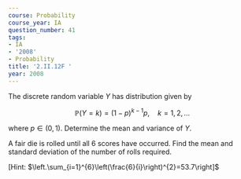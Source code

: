 ```yaml
---
course: Probability
course_year: IA
question_number: 41
tags:
- IA
- '2008'
- Probability
title: '2.II.12F '
year: 2008
---
```



The discrete random variable $Y$ has distribution given by

$$\mathbb{P}(Y=k)=(1-p)^{k-1} p, \quad k=1,2, \ldots$$

where $p \in(0,1)$. Determine the mean and variance of $Y$.

A fair die is rolled until all 6 scores have occurred. Find the mean and standard deviation of the number of rolls required.

[Hint: $\left.\sum_{i=1}^{6}\left(\frac{6}{i}\right)^{2}=53.7\right]$